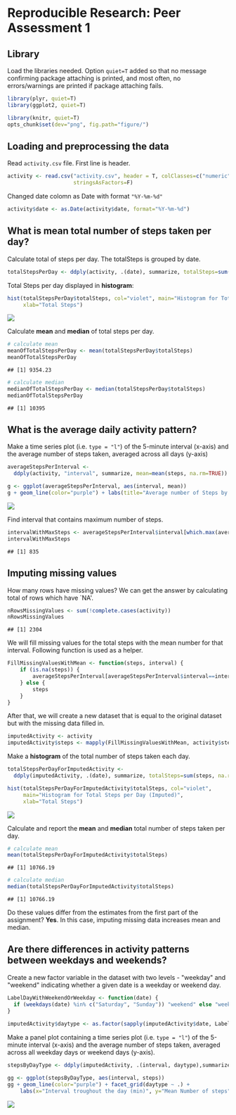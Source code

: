 # Reproducible Research: Peer Assessment 1

## Library
Load the libraries needed. Option `quiet=T` added so that no message confirming package attaching is printed, and most often, no errors/warnings are printed if package attaching fails.


```r
library(plyr, quiet=T)
library(ggplot2, quiet=T)

library(knitr, quiet=T)
opts_chunk$set(dev="png", fig.path="figure/")
```

## Loading and preprocessing the data

Read `activity.csv` file. First line is header.


```r
activity <- read.csv("activity.csv", header = T, colClasses=c("numeric", "character", "numeric"),
                     stringsAsFactors=F)
```

Changed date colomn as Date with format `"%Y-%m-%d"`


```r
activity$date <- as.Date(activity$date, format="%Y-%m-%d")
```

## What is mean total number of steps taken per day?

Calculate total of steps per day. The totalSteps is grouped by date.


```r
totalStepsPerDay <- ddply(activity, .(date), summarize, totalSteps=sum(steps, na.rm=T))
```

Total Steps per day displayed in **histogram**:


```r
hist(totalStepsPerDay$totalSteps, col="violet", main="Histogram for Total Steps per Day",
     xlab="Total Steps")
```

![](figure/unnamed-chunk-5-1.png)<!-- -->

Calculate **mean** and **median** of total steps per day.


```r
# calculate mean
meanOfTotalStepsPerDay <- mean(totalStepsPerDay$totalSteps)
meanOfTotalStepsPerDay
```

```
## [1] 9354.23
```


```r
# calculate median
medianOfTotalStepsPerDay <- median(totalStepsPerDay$totalSteps)
medianOfTotalStepsPerDay
```

```
## [1] 10395
```

## What is the average daily activity pattern?

Make a time series plot (i.e. `type = "l"`) of the 5-minute interval (x-axis) and the average number of steps taken, averaged across all days (y-axis)


```r
averageStepsPerInterval <- 
  ddply(activity, "interval", summarize, mean=mean(steps, na.rm=TRUE))

g <- ggplot(averageStepsPerInterval, aes(interval, mean))
g + geom_line(color="purple") + labs(title="Average number of Steps by Interval", x="Interval throughout the day (min)", y="Mean number of steps")
```

![](figure/unnamed-chunk-8-1.png)<!-- -->

Find interval that contains maximum number of steps.


```r
intervalWithMaxSteps <- averageStepsPerInterval$interval[which.max(averageStepsPerInterval$mean)]
intervalWithMaxSteps
```

```
## [1] 835
```

## Imputing missing values

How many rows have missing values? We can get the answer by calculating total of rows which have `NA'.


```r
nRowsMissingValues <- sum(!complete.cases(activity))
nRowsMissingValues
```

```
## [1] 2304
```

We will fill missing values for the total steps with the mean number for that interval. Following function is used as a helper.


```r
FillMissingValuesWithMean <- function(steps, interval) {
    if (is.na(steps)) {
        averageStepsPerInterval[averageStepsPerInterval$interval==interval,]$mean
    } else {
        steps
    }
}
```

After that, we will create a new dataset that is equal to the original dataset but with the missing data filled in.


```r
imputedActivity <- activity
imputedActivity$steps <- mapply(FillMissingValuesWithMean, activity$steps, activity$interval)
```

Make a **histogram** of the total number of steps taken each day.


```r
totalStepsPerDayForImputedActivity <- 
  ddply(imputedActivity, .(date), summarize, totalSteps=sum(steps, na.rm=T))

hist(totalStepsPerDayForImputedActivity$totalSteps, col="violet", 
     main="Histogram for Total Steps per Day (Imputed)",
     xlab="Total Steps")
```

![](figure/unnamed-chunk-13-1.png)<!-- -->

Calculate and report the **mean** and **median** total number of steps taken per day. 


```r
# calculate mean
mean(totalStepsPerDayForImputedActivity$totalSteps)
```

```
## [1] 10766.19
```


```r
# calculate median
median(totalStepsPerDayForImputedActivity$totalSteps)
```

```
## [1] 10766.19
```

Do these values differ from the estimates from the first part of the assignment? **Yes**. In this case, imputing missing data increases mean and median.

## Are there differences in activity patterns between weekdays and weekends?

Create a new factor variable in the dataset with two levels - "weekday" and "weekend" indicating whether a given date is a weekday or weekend day.


```r
LabelDayWithWeekendOrWeekday <- function(date) {
  if (weekdays(date) %in% c("Saturday", "Sunday")) "weekend" else "weekday"
} 
    
imputedActivity$daytype <- as.factor(sapply(imputedActivity$date, LabelDayWithWeekendOrWeekday))
```

Make a panel plot containing a time series plot (i.e. `type = "l"`) of the 5-minute interval (x-axis) and the average number of steps taken, averaged across all weekday days or weekend days (y-axis). 


```r
stepsByDayType <- ddply(imputedActivity, .(interval, daytype),summarize, steps=mean(steps))

gg <- ggplot(stepsByDayType, aes(interval, steps)) 
gg + geom_line(color="purple") + facet_grid(daytype ~ .) +
    labs(x="Interval troughout the day (min)", y="Mean Number of steps", title="Activity patterns on weekdays vs. weekends")
```

![](figure/unnamed-chunk-17-1.png)<!-- -->
